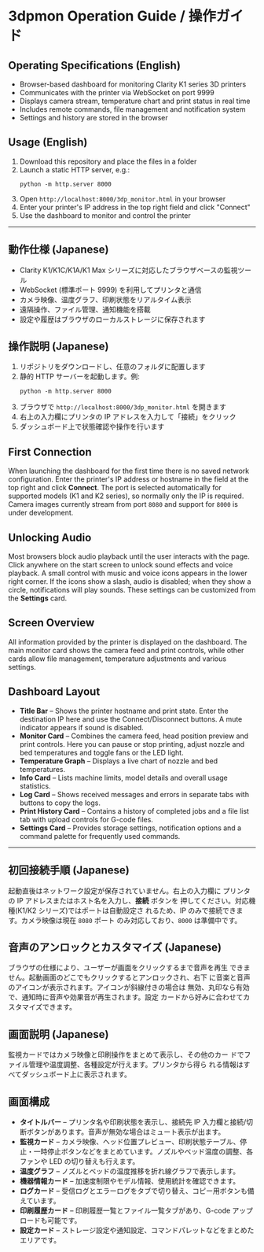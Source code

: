 # 3dpmon Operation Guide / 操作ガイド

## Operating Specifications (English)
- Browser-based dashboard for monitoring Clarity K1 series 3D printers
- Communicates with the printer via WebSocket on port 9999
- Displays camera stream, temperature chart and print status in real time
- Includes remote commands, file management and notification system
- Settings and history are stored in the browser

## Usage (English)
1. Download this repository and place the files in a folder
2. Launch a static HTTP server, e.g.:
   ```
   python -m http.server 8000
   ```
3. Open `http://localhost:8000/3dp_monitor.html` in your browser
4. Enter your printer's IP address in the top right field and click "Connect"
5. Use the dashboard to monitor and control the printer

---

## 動作仕様 (Japanese)
- Clarity K1/K1C/K1A/K1 Max シリーズに対応したブラウザベースの監視ツール
- WebSocket (標準ポート 9999) を利用してプリンタと通信
- カメラ映像、温度グラフ、印刷状態をリアルタイム表示
- 遠隔操作、ファイル管理、通知機能を搭載
- 設定や履歴はブラウザのローカルストレージに保存されます

## 操作説明 (Japanese)
1. リポジトリをダウンロードし、任意のフォルダに配置します
2. 静的 HTTP サーバーを起動します。例:
   ```
   python -m http.server 8000
   ```
3. ブラウザで `http://localhost:8000/3dp_monitor.html` を開きます
4. 右上の入力欄にプリンタの IP アドレスを入力して「接続」をクリック
5. ダッシュボード上で状態確認や操作を行います

## First Connection
When launching the dashboard for the first time there is no saved
network configuration. Enter the printer's IP address or hostname in
the field at the top right and click **Connect**. The port is selected
automatically for supported models (K1 and K2 series), so normally only
the IP is required. Camera images currently stream from port `8080` and
support for `8000` is under development.

## Unlocking Audio
Most browsers block audio playback until the user interacts with the
page. Click anywhere on the start screen to unlock sound effects and
voice playback. A small control with music and voice icons appears in
the lower right corner. If the icons show a slash, audio is disabled;
when they show a circle, notifications will play sounds. These settings
can be customized from the **Settings** card.

## Screen Overview
All information provided by the printer is displayed on the dashboard.
The main monitor card shows the camera feed and print controls, while
other cards allow file management, temperature adjustments and various
settings.

## Dashboard Layout
- **Title Bar** – Shows the printer hostname and print state. Enter the
  destination IP here and use the Connect/Disconnect buttons. A mute
  indicator appears if sound is disabled.
- **Monitor Card** – Combines the camera feed, head position preview and
  print controls. Here you can pause or stop printing, adjust nozzle and
  bed temperatures and toggle fans or the LED light.
- **Temperature Graph** – Displays a live chart of nozzle and bed
  temperatures.
- **Info Card** – Lists machine limits, model details and overall usage
  statistics.
- **Log Card** – Shows received messages and errors in separate tabs with
  buttons to copy the logs.
- **Print History Card** – Contains a history of completed jobs and a
  file list tab with upload controls for G-code files.
- **Settings Card** – Provides storage settings, notification options and
  a command palette for frequently used commands.

---

## 初回接続手順 (Japanese)
起動直後はネットワーク設定が保存されていません。右上の入力欄に
プリンタの IP アドレスまたはホスト名を入力し、**接続** ボタンを
押してください。対応機種(K1/K2 シリーズ)ではポートは自動設定さ
れるため、IP のみで接続できます。カメラ映像は現在 `8080` ポート
のみ対応しており、`8000` は準備中です。

## 音声のアンロックとカスタマイズ (Japanese)
ブラウザの仕様により、ユーザーが画面をクリックするまで音声を再生
できません。起動画面のどこでもクリックするとアンロックされ、右下
に音楽と音声のアイコンが表示されます。アイコンが斜線付きの場合は
無効、丸印なら有効で、通知時に音声や効果音が再生されます。設定
カードから好みに合わせてカスタマイズできます。

## 画面説明 (Japanese)
監視カードではカメラ映像と印刷操作をまとめて表示し、その他のカー
ドでファイル管理や温度調整、各種設定が行えます。プリンタから得ら
れる情報はすべてダッシュボード上に表示されます。

## 画面構成
- **タイトルバー** – プリンタ名や印刷状態を表示し、接続先 IP 入力欄と接続/切断ボタンがあります。音声が無効な場合はミュート表示が出ます。
- **監視カード** – カメラ映像、ヘッド位置プレビュー、印刷状態テーブル、停止・一時停止ボタンなどをまとめています。ノズルやベッド温度の調整、各ファンや LED の切り替えも行えます。
- **温度グラフ** – ノズルとベッドの温度推移を折れ線グラフで表示します。
- **機器情報カード** – 加速度制限やモデル情報、使用統計を確認できます。
- **ログカード** – 受信ログとエラーログをタブで切り替え、コピー用ボタンも備えています。
- **印刷履歴カード** – 印刷履歴一覧とファイル一覧タブがあり、G-code アップロードも可能です。
- **設定カード** – ストレージ設定や通知設定、コマンドパレットなどをまとめたエリアです。
